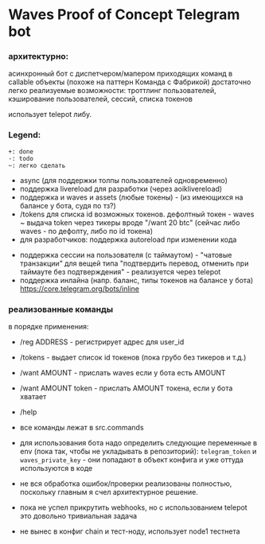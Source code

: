 
# Waves Proof of Concept Telegram bot


### архитектурно:

асинхронный бот с диспетчером/мапером приходящих команд в callable объекты (похоже на паттерн Команда с Фабрикой)
достаточно легко реализуемые возможности: троттлинг пользователей, кэширование пользователей, сессий, списка токенов


использует telepot либу.

### Legend:

    +: done
    -: todo
    ~: легко сделать

+ async (для поддержки толпы пользователей одновременно)
+ поддержка livereload для разработки  (через aoiklivereload)
+ поддержка и waves и assets (любые токены) - (из имеющихся на балансе у бота, судя по тз?)
+ /tokens для списка id возможных токенов. дефолтный токен - waves
~ выдача token через тикеры вроде "/want 20 btc" (сейчас либо waves - по дефолту, либо по id токена)
+  для разработчиков: поддержка autoreload при изменении кода
-  поддержка сессии на пользователя (с таймаутом) - "чатовые транзакции" для вещей типа "подтвердить перевод, отменить при таймауте без подтверждения" - реализуется через telepot
-  поддержка инлайна (напр. баланс, типы токенов на балансе у бота) https://core.telegram.org/bots/inline


### реализованные команды

в порядке применения:

- /reg ADDRESS - регистрирует адрес для user_id
- /tokens - выдает список id токенов (пока грубо без тикеров и т.д.) 
- /want AMOUNT - прислать waves если у бота есть AMOUNT
- /want AMOUNT token - прислать AMOUNT токена, если у бота хватает
- /help

- все команды лежат в src.commands

- для использования бота надо определить следующие переменные в env (пока так, чтобы не укладывать в репозиторий): `telegram_token` и `waves_private_key` - они попадают в объект конфига и уже оттуда используются в коде 

- не вся обработка ошибок/проверки реализованы полностью, поскольку главным я счел архитектурное решение.
- пока не успел прикрутить webhooks, но с использованием telepot это довольно тривиальная задача

- не вынес в конфиг chain и тест-ноду, использует node1 тестнета
